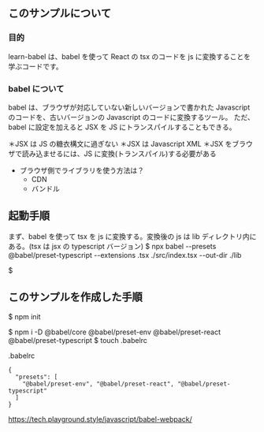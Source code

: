 ## このサンプルについて

### 目的

learn-babel は、babel を使って React の tsx のコードを js に変換することを学ぶコードです。

### babel について

babel は、ブラウザが対応していない新しいバージョンで書かれた Javascript のコードを、古いバージョンの Javascript のコードに変換するツール。
ただ、babel に設定を加えると JSX を JS にトランスパイルすることもできる。

＊JSX は JS の糖衣構文に過ぎない
＊JSX は Javascript XML
＊JSX をブラウザで読み込ませるには、JS に変換(トランスパイル)する必要がある

- ブラウザ側でライブラリを使う方法は？
  - CDN
  - バンドル

## 起動手順

まず、babel を使って tsx を js に変換する。変換後の js は lib ディレクトリ内にある。(tsx は jsx の typescript バージョン)
$ npx babel --presets @babel/preset-typescript --extensions .tsx ./src/index.tsx --out-dir ./lib

$

## このサンプルを作成した手順

$ npm init

$ npm i -D @babel/core @babel/preset-env @babel/preset-react @babel/preset-typescript
$ touch .babelrc

.babelrc

```
{
  "presets": [
    "@babel/preset-env", "@babel/preset-react", "@babel/preset-typescript"
  ]
}
```

https://tech.playground.style/javascript/babel-webpack/
